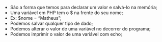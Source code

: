 * São a forma que temos para declarar um valor e salvá-lo na memória; 
* Uma variável em PHP tem o $ na frente do seu nome; 
* Ex: $nome = “Matheus”; 
* Podemos salvar qualquer tipo de dado; 
* Podemos alterar o valor de uma variável no decorrer do programa; 
* Podemos imprimir o valor de uma variável com echo;